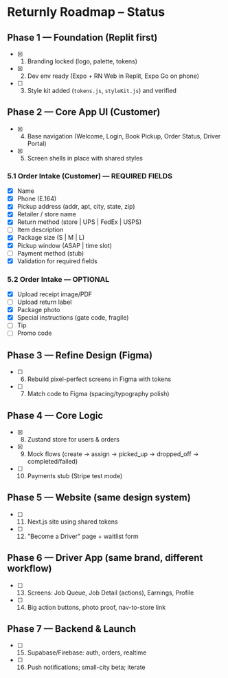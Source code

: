 # Returnly Roadmap – Status

## Phase 1 — Foundation (Replit first)
- [x] 1. Branding locked (logo, palette, tokens)
- [x] 2. Dev env ready (Expo + RN Web in Replit, Expo Go on phone)
- [ ] 3. Style kit added (`tokens.js`, `styleKit.js`) and verified

## Phase 2 — Core App UI (Customer)
- [x] 4. Base navigation (Welcome, Login, Book Pickup, Order Status, Driver Portal)
- [x] 5. Screen shells in place with shared styles

### 5.1 Order Intake (Customer) — REQUIRED FIELDS
- [x] Name
- [x] Phone (E.164)
- [x] Pickup address (addr, apt, city, state, zip)
- [x] Retailer / store name
- [x] Return method (store | UPS | FedEx | USPS)
- [ ] Item description
- [x] Package size (S | M | L)
- [x] Pickup window (ASAP | time slot)
- [ ] Payment method (stub)
- [x] Validation for required fields

### 5.2 Order Intake — OPTIONAL
- [x] Upload receipt image/PDF
- [ ] Upload return label
- [x] Package photo
- [x] Special instructions (gate code, fragile)
- [ ] Tip
- [ ] Promo code

## Phase 3 — Refine Design (Figma)
- [ ] 6. Rebuild pixel-perfect screens in Figma with tokens
- [ ] 7. Match code to Figma (spacing/typography polish)

## Phase 4 — Core Logic
- [x] 8. Zustand store for users & orders
- [x] 9. Mock flows (create → assign → picked_up → dropped_off → completed/failed)
- [ ] 10. Payments stub (Stripe test mode)

## Phase 5 — Website (same design system)
- [ ] 11. Next.js site using shared tokens
- [ ] 12. "Become a Driver" page + waitlist form

## Phase 6 — Driver App (same brand, different workflow)
- [ ] 13. Screens: Job Queue, Job Detail (actions), Earnings, Profile
- [ ] 14. Big action buttons, photo proof, nav-to-store link

## Phase 7 — Backend & Launch
- [ ] 15. Supabase/Firebase: auth, orders, realtime
- [ ] 16. Push notifications; small-city beta; iterate